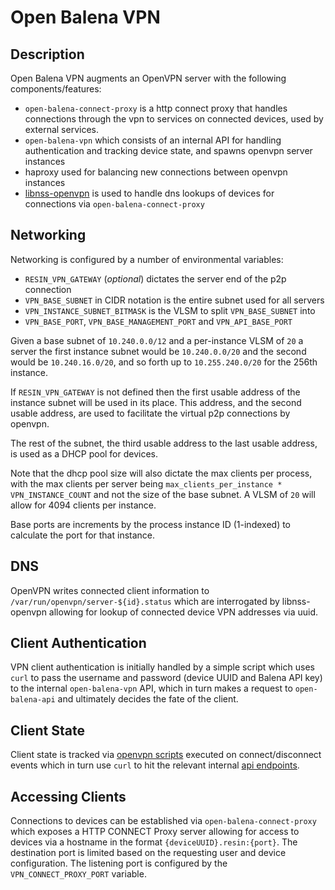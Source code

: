 # Open Balena VPN

## Description

Open Balena VPN augments an OpenVPN server with the
following components/features:

* `open-balena-connect-proxy` is a http connect proxy that
  handles connections through the vpn to services on connected devices, used by
  external services.
* `open-balena-vpn` which consists of an internal API for handling
  authentication and tracking device state, and spawns openvpn server instances
* haproxy used for balancing new connections between openvpn instances
* [libnss-openvpn](http://github.com/resin-io-modules/libnss-openvpn) is used to
  handle dns lookups of devices for connections via `open-balena-connect-proxy`

## Networking

Networking is configured by a number of environmental variables:

* `RESIN_VPN_GATEWAY` (*optional*) dictates the server end of the p2p connection
* `VPN_BASE_SUBNET` in CIDR notation is the entire subnet used for all servers
* `VPN_INSTANCE_SUBNET_BITMASK` is the VLSM to split `VPN_BASE_SUBNET` into
* `VPN_BASE_PORT`, `VPN_BASE_MANAGEMENT_PORT` and `VPN_API_BASE_PORT`

Given a base subnet of `10.240.0.0/12` and a per-instance VLSM of `20` a server
the first instance subnet would be `10.240.0.0/20` and the second would be
`10.240.16.0/20`, and so forth up to `10.255.240.0/20` for the 256th instance.

If `RESIN_VPN_GATEWAY` is not defined then the first usable address of the
instance subnet will be used in its place. This address, and the second usable
address, are used to facilitate the virtual p2p connections by openvpn.

The rest of the subnet, the third usable address to the last usable address,
is used as a DHCP pool for devices.

Note that the dhcp pool size will also dictate the max clients per
process, with the max clients per server being
`max_clients_per_instance * VPN_INSTANCE_COUNT` and not the size of
the base subnet. A VLSM of `20` will allow for 4094 clients per instance.

Base ports are increments by the process instance ID (1-indexed) to calculate
the port for that instance.

## DNS

OpenVPN writes connected client information to
`/var/run/openvpn/server-${id}.status` which are interrogated by libnss-openvpn
allowing for lookup of connected device VPN addresses via uuid.

## Client Authentication

VPN client authentication is initially handled by a simple script which uses
`curl` to pass the username and password (device UUID and Balena API key) to the
internal `open-balena-vpn` API, which in turn makes a request to
`open-balena-api` and ultimately decides the fate of the client.

## Client State

Client state is tracked via [openvpn scripts](https://github.com/resin-io/open-balena-vpn/tree/master/openvpn/scripts)
executed on connect/disconnect events which in turn use `curl` to hit
the relevant internal [api endpoints](https://github.com/resin-io/open-balena-vpn/blob/master/src/api.ts).

## Accessing Clients

Connections to devices can be established via `open-balena-connect-proxy` which
exposes a HTTP CONNECT Proxy server allowing for access to devices via a
hostname in the format `{deviceUUID}.resin:{port}`. The destination port
is limited based on the requesting user and device configuration. The
listening port is configured by the `VPN_CONNECT_PROXY_PORT` variable.
